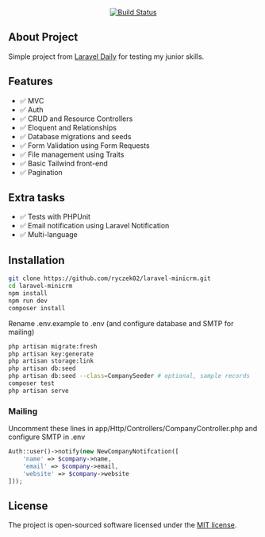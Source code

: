 
<p align="center">
<a href="https://travis-ci.org/laravel/framework"><img src="https://travis-ci.org/laravel/framework.svg" alt="Build Status"></a>
</p>

## About Project

Simple project from [Laravel Daily](https://laraveldaily.com/test-junior-laravel-developer-sample-project/) for testing my junior skills.

## Features
- ✅ MVC
- ✅ Auth
- ✅ CRUD and Resource Controllers
- ✅ Eloquent and Relationships
- ✅ Database migrations and seeds
- ✅ Form Validation using Form Requests
- ✅ File management using Traits
- ✅ Basic Tailwind front-end
- ✅ Pagination

## Extra tasks
- ✅ Tests with PHPUnit
- ✅ Email notification using Laravel Notification
- ✅ Multi-language

## Installation
```bash
git clone https://github.com/ryczek02/laravel-minicrm.git
cd laravel-minicrm
npm install
npm run dev
composer install
```
Rename .env.example to .env (and configure database and SMTP for mailing)
```bash
php artisan migrate:fresh
php artisan key:generate
php artisan storage:link
php artisan db:seed
php artisan db:seed --class=CompanySeeder # optional, sample records 
composer test
php artisan serve
```
### Mailing
Uncomment these lines in app/Http/Controllers/CompanyController.php and configure SMTP in .env
```php
Auth::user()->notify(new NewCompanyNotifcation([
    'name' => $company->name,
    'email' => $company->email,
    'website' => $company->website
]));
```


## License

The project is open-sourced software licensed under the [MIT license](https://opensource.org/licenses/MIT).
